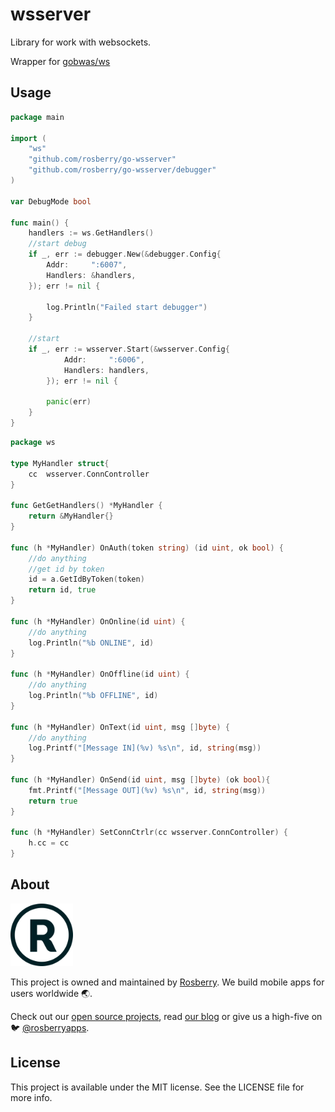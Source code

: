 # wsserver
Library for work with websockets.

Wrapper for [gobwas/ws](https://github.com/gobwas/ws) 

## Usage

```go
package main

import (
	"ws"
	"github.com/rosberry/go-wsserver"
	"github.com/rosberry/go-wsserver/debugger"
)

var DebugMode bool

func main() {
	handlers := ws.GetHandlers()
	//start debug
	if _, err := debugger.New(&debugger.Config{
		Addr:     ":6007",
		Handlers: &handlers,
	}); err != nil {

		log.Println("Failed start debugger")
	}

	//start
	if _, err := wsserver.Start(&wsserver.Config{
			Addr:     ":6006",
			Handlers: handlers,
		}); err != nil {

		panic(err)
	}
}
```

```go
package ws

type MyHandler struct{
	cc	wsserver.ConnController
}

func GetGetHandlers() *MyHandler {
	return &MyHandler{}
}

func (h *MyHandler) OnAuth(token string) (id uint, ok bool) {
	//do anything
	//get id by token
	id = a.GetIdByToken(token)
	return id, true
}

func (h *MyHandler) OnOnline(id uint) {
	//do anything
	log.Println("%b ONLINE", id)
}

func (h *MyHandler) OnOffline(id uint) {
	//do anything
	log.Println("%b OFFLINE", id)
}

func (h *MyHandler) OnText(id uint, msg []byte) {
	//do anything
	log.Printf("[Message IN](%v) %s\n", id, string(msg))
}

func (h *MyHandler) OnSend(id uint, msg []byte) (ok bool){
	fmt.Printf("[Message OUT](%v) %s\n", id, string(msg))
	return true
}

func (h *MyHandler) SetConnCtrlr(cc wsserver.ConnController) {
	h.cc = cc
}
```

## About

<img src="https://github.com/rosberry/Foundation/blob/master/Assets/full_logo.png?raw=true" height="100" />

This project is owned and maintained by [Rosberry](http://rosberry.com). We build mobile apps for users worldwide 🌏.

Check out our [open source projects](https://github.com/rosberry), read [our blog](https://medium.com/@Rosberry) or give us a high-five on 🐦 [@rosberryapps](http://twitter.com/RosberryApps).

## License

This project is available under the MIT license. See the LICENSE file for more info.
